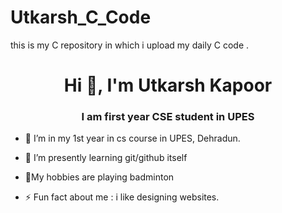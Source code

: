 # Utkarsh_C_Code
this is my C repository in which i upload my daily C code .


<h1 align="center">Hi 👋, I'm Utkarsh Kapoor</h1>
<h3 align="center">I am first year CSE student in UPES</h3>

- 🔭 I’m in my 1st year in cs course in UPES, Dehradun.
- 🌱 I’m presently learning  git/github itself
- 💬My hobbies are playing badminton

- ⚡ Fun fact about me :   i like designing websites.

